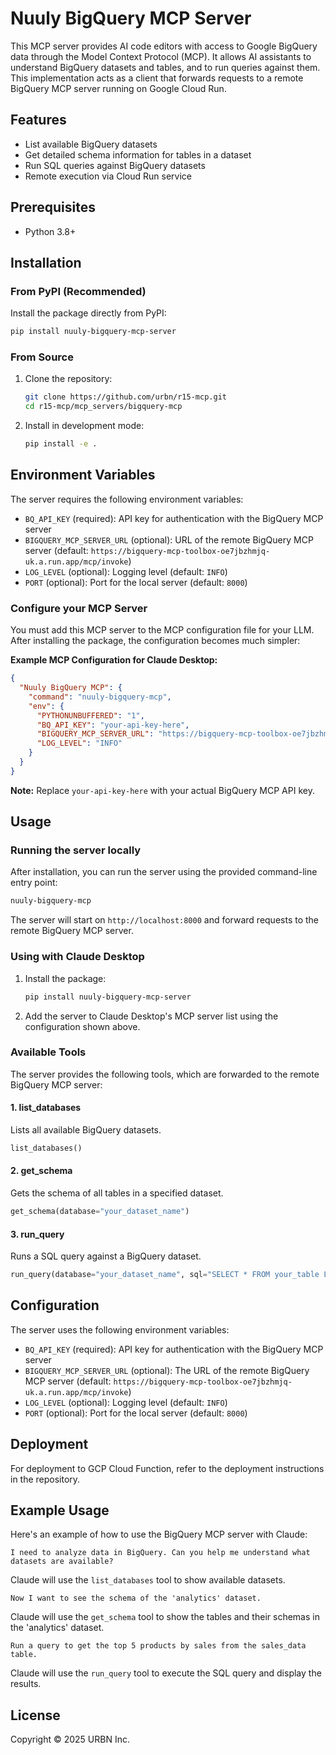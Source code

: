 # Nuuly BigQuery MCP Server

This MCP server provides AI code editors with access to Google BigQuery data through the Model Context Protocol (MCP). It allows AI assistants to understand BigQuery datasets and tables, and to run queries against them. This implementation acts as a client that forwards requests to a remote BigQuery MCP server running on Google Cloud Run.

## Features

- List available BigQuery datasets
- Get detailed schema information for tables in a dataset
- Run SQL queries against BigQuery datasets
- Remote execution via Cloud Run service

## Prerequisites

- Python 3.8+

## Installation

### From PyPI (Recommended)

Install the package directly from PyPI:

```bash
pip install nuuly-bigquery-mcp-server
```

### From Source

1. Clone the repository:
   ```bash
   git clone https://github.com/urbn/r15-mcp.git
   cd r15-mcp/mcp_servers/bigquery-mcp
   ```

2. Install in development mode:
   ```bash
   pip install -e .
   ```

## Environment Variables

The server requires the following environment variables:

- `BQ_API_KEY` (required): API key for authentication with the BigQuery MCP server
- `BIGQUERY_MCP_SERVER_URL` (optional): URL of the remote BigQuery MCP server (default: `https://bigquery-mcp-toolbox-oe7jbzhmjq-uk.a.run.app/mcp/invoke`)
- `LOG_LEVEL` (optional): Logging level (default: `INFO`)
- `PORT` (optional): Port for the local server (default: `8000`)

### Configure your MCP Server

You must add this MCP server to the MCP configuration file for your LLM. After installing the package, the configuration becomes much simpler:

**Example MCP Configuration for Claude Desktop:**
```json
{
  "Nuuly BigQuery MCP": {
    "command": "nuuly-bigquery-mcp",
    "env": {
      "PYTHONUNBUFFERED": "1",
      "BQ_API_KEY": "your-api-key-here",
      "BIGQUERY_MCP_SERVER_URL": "https://bigquery-mcp-toolbox-oe7jbzhmjq-uk.a.run.app/mcp/invoke",
      "LOG_LEVEL": "INFO"
    }
  }
}
```

**Note:** Replace `your-api-key-here` with your actual BigQuery MCP API key.

## Usage

### Running the server locally

After installation, you can run the server using the provided command-line entry point:

```bash
nuuly-bigquery-mcp
```

The server will start on `http://localhost:8000` and forward requests to the remote BigQuery MCP server.

### Using with Claude Desktop

1. Install the package:
   ```bash
   pip install nuuly-bigquery-mcp-server
   ```

2. Add the server to Claude Desktop's MCP server list using the configuration shown above.

### Available Tools

The server provides the following tools, which are forwarded to the remote BigQuery MCP server:

#### 1. list_databases

Lists all available BigQuery datasets.

```python
list_databases()
```

#### 2. get_schema

Gets the schema of all tables in a specified dataset.

```python
get_schema(database="your_dataset_name")
```

#### 3. run_query

Runs a SQL query against a BigQuery dataset.

```python
run_query(database="your_dataset_name", sql="SELECT * FROM your_table LIMIT 10")
```

## Configuration

The server uses the following environment variables:

- `BQ_API_KEY` (required): API key for authentication with the BigQuery MCP server
- `BIGQUERY_MCP_SERVER_URL` (optional): The URL of the remote BigQuery MCP server (default: `https://bigquery-mcp-toolbox-oe7jbzhmjq-uk.a.run.app/mcp/invoke`)
- `LOG_LEVEL` (optional): Logging level (default: `INFO`)
- `PORT` (optional): Port for the local server (default: `8000`)

## Deployment

For deployment to GCP Cloud Function, refer to the deployment instructions in the repository.

## Example Usage

Here's an example of how to use the BigQuery MCP server with Claude:

```
I need to analyze data in BigQuery. Can you help me understand what datasets are available?
```

Claude will use the `list_databases` tool to show available datasets.

```
Now I want to see the schema of the 'analytics' dataset.
```

Claude will use the `get_schema` tool to show the tables and their schemas in the 'analytics' dataset.

```
Run a query to get the top 5 products by sales from the sales_data table.
```

Claude will use the `run_query` tool to execute the SQL query and display the results.

## License

Copyright © 2025 URBN Inc.
